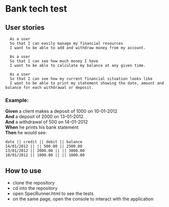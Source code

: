 # Bank tech test

## User stories

```
  As a user
  So that I can easily manage my financial resources
  I want to be able to add and withdraw money from my account.
```
```
  As a user
  So that I can see how much money I have
  I want to be able to calculate my balance at any given time.
```
```
  As a user
  So that I can see how my current financial situation looks like
  I want to be able to print my statement showing the date, amount and balance for each withdrawal or deposit.
```

### Example:

**Given** a client makes a deposit of 1000 on 10-01-2012  
**And** a deposit of 2000 on 13-01-2012  
**And** a withdrawal of 500 on 14-01-2012  
**When** he prints his bank statement  
**Then** he would see:

```
date || credit || debit || balance
14/01/2012 || || 500.00 || 2500.00
13/01/2012 || 2000.00 || || 3000.00
10/01/2012 || 1000.00 || || 1000.00
```

## How to use

* clone the repository
* cd into the repository
* open SpecRunner.html to see the tests
* on the same page, open the console to interact with the application

